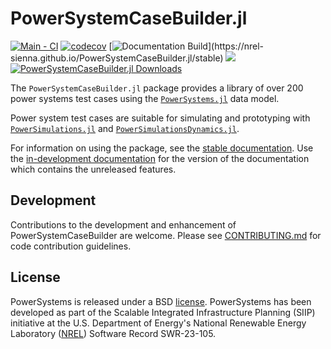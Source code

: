 # PowerSystemCaseBuilder.jl

[![Main - CI](https://github.com/NREL-Sienna/PowerSystemCaseBuilder.jl/workflows/Main%20-%20CI/badge.svg)](https://github.com/NREL-Sienna/PowerSystemCaseBuilder.jl/actions/workflows/main-tests.yml)
[![codecov](https://codecov.io/gh/NREL-Sienna/PowerSystemCaseBuilder.jl/branch/main/graph/badge.svg)](https://codecov.io/gh/NREL-Sienna/PowerSystemCaseBuilder.jl)
[![Documentation Build](https://github.com/NREL-Sienna/PowerSystemCaseBuilder.jl/workflows/Documentation/badge.svg?)](https://nrel-sienna.github.io/PowerSystemCaseBuilder.jl/stable)
[<img src="https://img.shields.io/badge/slack-@Sienna/PSB-sienna.svg?logo=slack">](https://join.slack.com/t/nrel-sienna/shared_invite/zt-glam9vdu-o8A9TwZTZqqNTKHa7q3BpQ)
[![PowerSystemCaseBuilder.jl Downloads](https://shields.io/endpoint?url=https://pkgs.genieframework.com/api/v1/badge/PowerSystemCaseBuilder)](https://pkgs.genieframework.com?packages=PowerSystemCaseBuilder)


The `PowerSystemCaseBuilder.jl` package provides a library
of over 200 power systems test cases using the
[`PowerSystems.jl`](https://nrel-sienna.github.io/PowerSystems.jl/stable/) data model.

Power system test cases are suitable for simulating and prototyping with
[`PowerSimulations.jl`](https://github.com/NREL-Sienna/PowerSimulations.jl) and
[`PowerSimulationsDynamics.jl`](https://github.com/NREL-Sienna/PowerSimulationsDynamics.jl).

For information on using the package, see the [stable documentation](https://nrel-sienna.github.io/PowerSystemCaseBuilder.jl/stable/). Use the [in-development documentation](https://nrel-sienna.github.io/PowerSystemCaseBuilder.jl/dev/) for the version of the documentation which contains the unreleased features.

## Development

Contributions to the development and enhancement of PowerSystemCaseBuilder are welcome. Please see
[CONTRIBUTING.md](https://github.com/NREL/PowerSystemCaseBuilder.jl/blob/main/CONTRIBUTING.md) for
code contribution guidelines.

## License

PowerSystems is released under a BSD [license](https://github.com/NREL/PowerSystems.jl/blob/main/LICENSE).
PowerSystems has been developed as part of the Scalable Integrated Infrastructure Planning (SIIP)
initiative at the U.S. Department of Energy's National Renewable Energy Laboratory ([NREL](https://www.nrel.gov/)) Software Record SWR-23-105.